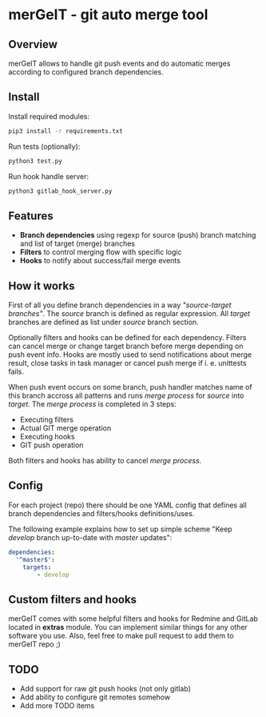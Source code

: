 # merGeIT - git auto merge tool

## Overview

merGeIT allows to handle git push events and do automatic merges according to configured branch dependencies.

## Install

Install required modules:

```bash
pip3 install -r requirements.txt
```

Run tests (optionally):

```bash
python3 test.py
```

Run hook handle server:

```bash
python3 gitlab_hook_server.py
```

## Features

 * **Branch dependencies** using regexp for source (push) branch matching and list of target (merge) branches
 * **Filters** to control merging flow with specific logic
 * **Hooks** to notify about success/fail merge events

## How it works

First of all you define branch dependencies in a way _"source-target branches"_. The _source_ branch is defined as regular expression. All _target_ branches are defined as list under _source_ branch section.

Optionally filters and hooks can be defined for each dependency. Filters can cancel merge or change target branch before merge depending on push event info. Hooks are mostly used to send notifications about merge result, close tasks in task manager or cancel push merge if i. e. unittests fails.

When push event occurs on some branch, push handler matches name of this branch accross all patterns and runs _merge process_ for _source_ into _target_. The _merge process_ is completed in 3 steps:

* Executing filters
* Actual GIT merge operation
* Executing hooks
* GIT push operation

Both filters and hooks has ability to cancel _merge process_.

## Config

For each project (repo) there should be one YAML config that defines all branch dependencies and filters/hooks definitions/uses.

The following example explains how to set up simple scheme "Keep _develop_ branch up-to-date with _master_ updates":

```yaml
dependencies:
  '^master$':
  	targets:
    	- develop
```

## Custom filters and hooks

merGeIT comes with some helpful filters and hooks for Redmine and GitLab located in **extras** module. You can implement similar things for any other software you use. Also, feel free to make pull request to add them to merGeIT repo ;)

## TODO

* Add support for raw git push hooks (not only gitlab)
* Add ability to configure git remotes somehow
* Add more TODO items
